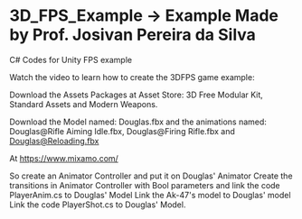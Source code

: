 # 3D_FPS_Example -> Example Made by Prof. Josivan Pereira da Silva
C# Codes for Unity FPS example

Watch the video to learn how to create the 3DFPS game example:

Download the Assets Packages at Asset Store: 3D Free Modular Kit, Standard Assets and Modern Weapons.

Download the Model named:
  Douglas.fbx 
and the animations named:
  Douglas@Rifle Aiming Idle.fbx,
  Douglas@Firing Rifle.fbx and
  Douglas@Reloading.fbx
  
At https://www.mixamo.com/

So create an Animator Controller and put it on Douglas' Animator
Create the transitions in Animator Controller with Bool parameters and link the code PlayerAnim.cs to Douglas' Model
Link the Ak-47's model to Douglas' model
Link the code PlayerShot.cs to Douglas' Model.
